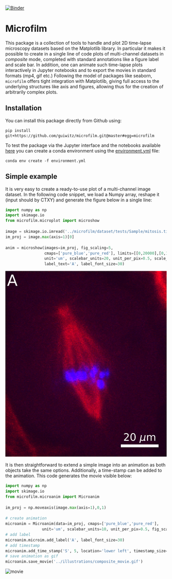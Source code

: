 [![Binder](https://mybinder.org/badge_logo.svg)](https://mybinder.org/v2/gh/guiwitz/microfilm/master?urlpath=lab)
# Microfilm

This package is a collection of tools to handle and plot 2D time-lapse microscopy datasets based on the Matplotlib library. In particular it makes it possible to create in a single line of code plots of multi-channel datasets in *composite* mode, completed with standard annotations like a figure label and scale bar. In addition, one can animate such time-lapse plots interactively in Jupyter notebooks and to export the movies in standard formats (mp4, gif etc.) Following the model of packages like seaborn, ```microfilm``` offers tight integration with Matplotlib, giving full access to the underlying structures like axis and figures, allowing thus for the creation of arbitrarily complex plots.

## Installation

You can install this package directly from Github using: 

```
pip install git+https://github.com/guiwitz/microfilm.git@master#egg=microfilm
```

To test the package via the Jupyter interface and the notebooks available [here](notebooks) you can create a conda environment using the [environment.yml](binder/environment.yml) file:

```
conda env create -f environment.yml
```

## Simple example

It is very easy to create a ready-to-use plot of a multi-channel image dataset. In the following code snippet, we load a Numpy array, reshape it (input should by CTXY) and generate the figure below in a single line:

```python
import numpy as np
import skimage.io
from microfilm.microplot import microshow

image = skimage.io.imread('../microfilm/dataset/tests/Sample/mitosis.tif')
im_proj = image.max(axis=1)[0]

anim = microshow(images=im_proj, fig_scaling=5,
                 cmaps=['pure_blue','pure_red'], limits=[[0,20000],[0,18000]],
                 unit='um', scalebar_units=20, unit_per_pix=0.5, scale_text_centered=True, scale_font_size=20,
                 label_text='A', label_font_size=30)
```
![image](illustrations/composite.png)

It is then straightforward to extend a simple image into an animation as both objects take the same options. Additionally, a time-stamp can be added to the animation. This code generates the movie visible below:

```python
import numpy as np
import skimage.io
from microfilm.microanim import Microanim

im_proj = np.moveaxis(image.max(axis=1),0,1)

# create animation
microanim = Microanim(data=im_proj, cmaps=['pure_blue','pure_red'],
                unit='um', scalebar_units=10, unit_per_pix=0.5, fig_scaling=5)
# add label
microanim.microim.add_label('A', label_font_size=30)
# add timestamp
microanim.add_time_stamp('S', 5, location='lower left', timestamp_size=20)
# save animation as gif
microanim.save_movie('../illustrations/composite_movie.gif')
```
![movie](illustrations/composite_movie.png)